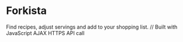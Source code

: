 # Forkista
Find recipes, adjust servings and add to your shopping list. // Built with JavaScript AJAX HTTPS API call


